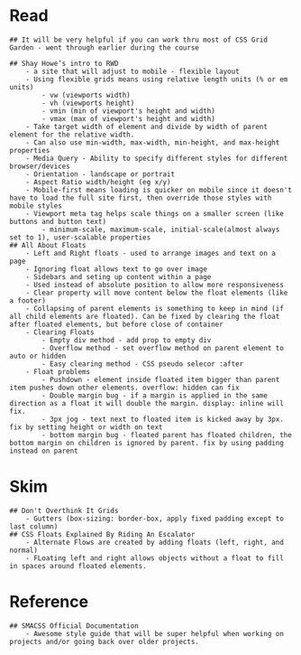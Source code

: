 # Read
    ## It will be very helpful if you can work thru most of CSS Grid Garden - went through earlier during the course

    ## Shay Howe’s intro to RWD 
        - a site that will adjust to mobile - flexible layout
        - Using flexible grids means using relative length units (% or em units)
            - vw (viewports width)
            - vh (viewports height)
            - vmin (min of viewport's height and width)
            - vmax (max of viewport's height and width)
        - Take target width of element and divide by width of parent element for the relative width.
        - Can also use min-width, max-width, min-height, and max-height properties
        - Media Query - Ability to specify different styles for different browser/devices
        - Orientation - landscape or portrait
        - Aspect Ratio width/height (eg x/y)
        - Mobile-first means loading is quicker on mobile since it doesn't have to load the full site first, then override those styles with mobile styles
        - Viewport meta tag helps scale things on a smaller screen (like buttons and button text)
            - minimum-scale, maximum-scale, initial-scale(almost always set to 1), user-scalable properties
    ## All About Floats 
        - Left and Right floats - used to arrange images and text on a page
        - Ignoring float allows text to go over image
        - Sidebars and seting up content within a page
        - Used instead of absolute position to allow more responsiveness
        - Clear property will move content below the float elements (like a footer)
        - Collapsing of parent elements is something to keep in mind (if all child elements are floated). Can be fixed by clearing the float after floated elements, but before close of container
        - Clearing Floats
            - Empty div method - add prop to empty div
            - Overflow method - set overflow method on parent element to auto or hidden
            - Easy clearing method - CSS pseudo selecor :after
        - Float problems
            - Pushdown - element inside floated item bigger than parent item pushes down other elements. overflow: hidden can fix
            - Double margin bug - if a margin is applied in the same direction as a float it will double the margin. display: inline will fix.
            - 3px jog - text next to floated item is kicked away by 3px. fix by setting height or width on text
            - bottom margin bug - floated parent has floated children, the bottom margin on children is ignored by parent. fix by using padding instead on parent

# Skim
    ## Don't Overthink It Grids 
        - Gutters (box-sizing: border-box, apply fixed padding except to last column)
    ## CSS Floats Explained By Riding An Escalator 
        - Alternate Flows are created by adding floats (left, right, and normal)
        - FLoating left and right allows objects without a float to fill in spaces around floated elements.

# Reference
    ## SMACSS Official Documentation
        - Awesome style guide that will be super helpful when working on projects and/or going back over older projects.